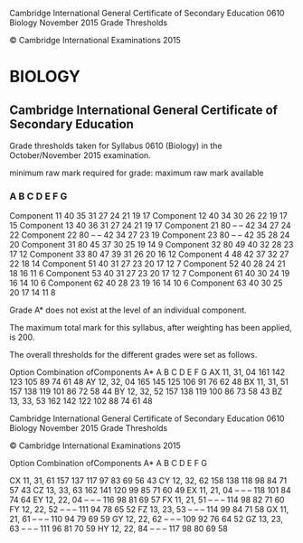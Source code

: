  Cambridge International General Certificate of Secondary Education 0610 Biology November 2015 Grade Thresholds 

 © Cambridge International Examinations 2015 

# BIOLOGY 

## Cambridge International General Certificate of Secondary Education 

Grade thresholds taken for Syllabus 0610 (Biology) in the October/November 2015 examination. 

 minimum raw mark required for grade: maximum raw mark available 

### A B C D E F G 

 Component 11 40 35 31 27 24 21 19 17 Component 12 40 34 30 26 22 19 17 15 Component 13 40 36 31 27 24 21 19 17 Component 21 80 – – 42 34 27 24 22 Component 22 80 – – 42 34 27 23 19 Component 23 80 – – 42 35 28 24 20 Component 31 80 45 37 30 25 19 14 9 Component 32 80 49 40 32 28 23 17 12 Component 33 80 47 39 31 26 20 16 12 Component 4 48 42 37 32 27 22 18 14 Component 51 40 31 27 23 20 17 12 7 Component 52 40 28 24 21 18 16 11 6 Component 53 40 31 27 23 20 17 12 7 Component 61 40 30 24 19 16 14 10 6 Component 62 40 28 23 19 16 14 10 6 Component 63 40 30 25 20 17 14 11 8 

Grade A* does not exist at the level of an individual component. 

The maximum total mark for this syllabus, after weighting has been applied, is 200. 

The overall thresholds for the different grades were set as follows. 

 Option Combination ofComponents A* A B C D E F G AX 11, 31, 04 161 142 123 105 89 74 61 48 AY 12, 32, 04 165 145 125 106 91 76 62 48 BX 11, 31, 51 157 138 119 101 86 72 58 44 BY 12, 32, 52 157 138 119 100 86 73 58 43 BZ 13, 33, 53 162 142 122 102 88 74 61 48 


 Cambridge International General Certificate of Secondary Education 0610 Biology November 2015 Grade Thresholds 

 © Cambridge International Examinations 2015 

Option Combination ofComponents A* A B C D E F G 

 CX 11, 31, 61 157 137 117 97 83 69 56 43 CY 12, 32, 62 158 138 118 98 84 71 57 43 CZ 13, 33, 63 162 141 120 99 85 71 60 49 EX 11, 21, 04 – – – 118 101 84 74 64 EY 12, 22, 04 – – – 116 98 81 69 57 FX 11, 21, 51 – – – 114 98 82 71 60 FY 12, 22, 52 – – – 111 94 78 65 52 FZ 13, 23, 53 – – – 114 99 84 71 58 GX 11, 21, 61 – – – 110 94 79 69 59 GY 12, 22, 62 – – – 109 92 76 64 52 GZ 13, 23, 63 – – – 111 96 81 70 59 HY 12, 22, 84 – – – 117 98 80 69 58 


